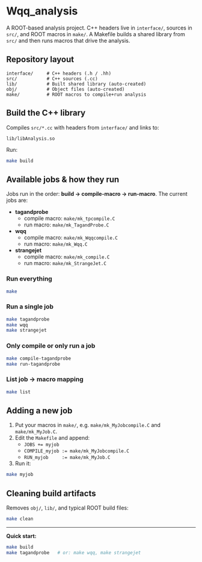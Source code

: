 

# Wqq_analysis

A ROOT-based analysis project. C++ headers live in `interface/`, sources in `src/`, and ROOT macros in `make/`. A Makefile builds a shared library from `src/` and then runs macros that drive the analysis.

## Repository layout
```
interface/     # C++ headers (.h / .hh)
src/           # C++ sources (.cc)
lib/           # Built shared library (auto-created)
obj/           # Object files (auto-created)
make/          # ROOT macros to compile+run analysis
```

## Build the C++ library
Compiles `src/*.cc` with headers from `interface/` and links to:
```
lib/libAnalysis.so
```
Run:
```bash
make build
```

## Available jobs & how they run
Jobs run in the order: **build → compile-macro → run-macro**. The current jobs are:

- **tagandprobe**
  - compile macro: `make/mk_tpcompile.C`
  - run macro:     `make/mk_TagandProbe.C`
- **wqq**
  - compile macro: `make/mk_Wqqcompile.C`
  - run macro:     `make/mk_Wqq.C`
- **strangejet**
  - compile macro: `make/mk_compile.C`
  - run macro:     `make/mk_StrangeJet.C`

### Run everything
```bash
make
```

### Run a single job
```bash
make tagandprobe
make wqq
make strangejet
```

### Only compile or only run a job
```bash
make compile-tagandprobe
make run-tagandprobe
```

### List job → macro mapping
```bash
make list
```

## Adding a new job
1. Put your macros in `make/`, e.g. `make/mk_MyJobcompile.C` and `make/mk_MyJob.C`.
2. Edit the `Makefile` and append:
   - `JOBS += myjob`
   - `COMPILE_myjob := make/mk_MyJobcompile.C`
   - `RUN_myjob     := make/mk_MyJob.C`
3. Run it:
```bash
make myjob
```

## Cleaning build artifacts
Removes `obj/`, `lib/`, and typical ROOT build files:
```bash
make clean
```
---
**Quick start:**
```bash
make build
make tagandprobe   # or: make wqq, make strangejet
```